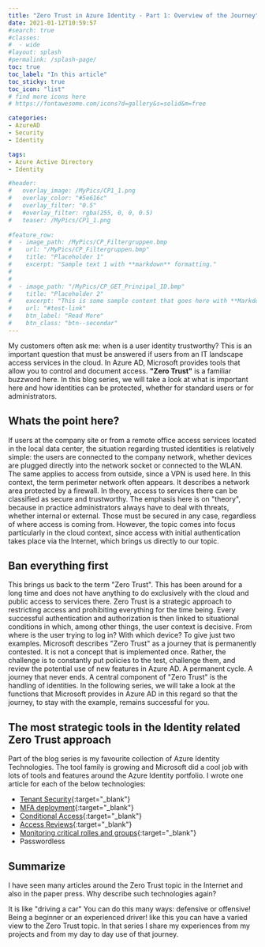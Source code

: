 ```yaml
---
title: "Zero Trust in Azure Identity - Part 1: Overview of the Journey"
date: 2021-01-12T10:59:57
#search: true
#classes:
#  - wide
#layout: splash
#permalink: /splash-page/
toc: true
toc_label: "In this article"
toc_sticky: true
toc_icon: "list"
# find more icons here
# https://fontawesome.com/icons?d=gallery&s=solid&m=free

categories:
- AzureAD
- Security
- Identity

tags:
- Azure Active Directory
- Identity

#header:
#   overlay_image: /MyPics/CP1_1.png
#   overlay_color: "#5e616c"
#   overlay_filter: "0.5"
#   #overlay_filter: rgba(255, 0, 0, 0.5)
#   teaser: /MyPics/CP1_1.png
   
#feature_row:
#  - image_path: /MyPics/CP_Filtergruppen.bmp
#    url: "/MyPics/CP_Filtergruppen.bmp"
#    title: "Placeholder 1"
#    excerpt: "Sample text 1 with **markdown** formatting."
#
#
#  - image_path: "/MyPics/CP_GET_Prinzipal_ID.bmp"
#    title: "Placeholder 2"
#    excerpt: "This is some sample content that goes here with **Markdown** formatting."
#    url: "#test-link"
#    btn_label: "Read More"
#    btn_class: "btn--secondar"
---
```


My customers often ask me: when is a user identity trustworthy? This is an important question that must be answered if users from an IT landscape access services in the cloud. In Azure AD, Microsoft provides tools that allow you to control and document access.
**"Zero Trust"** is a familiar buzzword here. In this blog series, we will take a look at what is important here and how identities can be protected, whether for standard users or for administrators.

## Whats the point here?

If users at the company site or from a remote office access services located in the local data center, the situation regarding trusted identities is relatively simple: the users are connected to the company network, whether devices are plugged directly into the network socket or connected to the WLAN. The same applies to access from outside, since a VPN is used here. In this context, the term perimeter network often appears. It describes a network area protected by a firewall. In theory, access to services there can be classified as secure and trustworthy.
The emphasis here is on "theory", because in practice administrators always have to deal with threats, whether internal or external. Those must be secured in any case, regardless of where access is coming from. However, the topic comes into focus particularly in the cloud context, since access with initial authentication takes place via the Internet, which brings us directly to our topic.

## Ban everything first

This brings us back to the term "Zero Trust". This has been around for a long time and does not have anything to do exclusively with the cloud and public access to services there. Zero Trust is a strategic approach to restricting access and prohibiting everything for the time being. Every successful authentication and authorization is then linked to situational conditions in which, among other things, the user context is decisive. From where is the user trying to log in? With which device? To give just two examples. Microsoft describes "Zero Trust" as a journey that is permanently contested. It is not a concept that is implemented once. Rather, the challenge is to constantly put policies to the test, challenge them, and review the potential use of new features in Azure AD. A permanent cycle. A journey that never ends. A central component of "Zero Trust" is the handling of identities. In the following series, we will take a look at the functions that Microsoft provides in Azure AD in this regard so that the journey, to stay with the example, remains successful for you.



## The most strategic tools in the Identity related Zero Trust approach

Part of the blog series is my favourite collection of Azure Identity Technologies. The tool family is growing and Microsoft did a cool job with lots of tools and features around the Azure Identity portfolio. I wrote one article for each of the below technologies:

- [Tenant Security](https://nothingbutcloud.net/azuread/security/identity/ZeroTrust-Tenant-Security/){:target="_blank"}
- [MFA deployment](https://nothingbutcloud.net/azuread/security/identity/ZeroTrust-MFA/){:target="_blank"}
- [Conditional Access](https://nothingbutcloud.net/azuread/security/identity/ZeroTrust-CA/){:target="_blank"}
- [Access Reviews](https://nothingbutcloud.net/azuread/security/identity/ZeroTrust-AR/){:target="_blank"}
- [Monitoring critical rolles and groups](https://nothingbutcloud.net/azuread/security/identity/ZeroTrust-Monitoring/){:target="_blank"}
- Passwordless


## Summarize

I have seen many articles around the Zero Trust topic in the Internet and also in the paper press. Why describe such technologies again?

It is like "driving a car" You can do this many ways: defensive or offensive! Being a beginner or an experienced driver! like this you can have a varied view to the Zero Trust topic. In that series I share my experiences from my projects and from my day to day use of that journey. 

